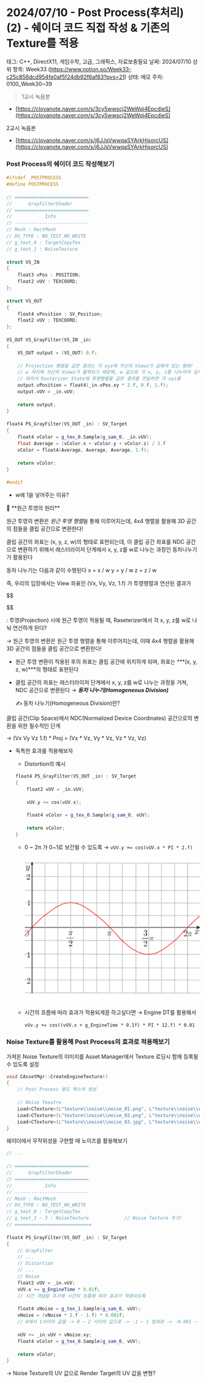 # 2024/07/10 - Post Process(후처리) (2) - 쉐이더 코드 직접 작성 & 기존의 Texture를 적용

태그: C++, DirectX11, 게임수학, 고급, 그래픽스, 자료보충필요
날짜: 2024/07/10
상위 항목: Week33 (https://www.notion.so/Week33-c25c856dcd954fe0af5f24db92f6af83?pvs=21)
상태: 메모
주차: 0100_Week30~39

> 1교시 녹음본
- [https://clovanote.naver.com/s/3cy5wwscj2WeWqi4EpcdieS](https://clovanote.naver.com/s/3cy5wwscj2WeWqi4EpcdieS)

2교시 녹음본
- [https://clovanote.naver.com/s/j6JJsVwwqaSYArkHjsorcUS](https://clovanote.naver.com/s/j6JJsVwwqaSYArkHjsorcUS)
> 

### Post Process의 쉐이더 코드 작성해보기

```cpp
#ifndef _POSTPROCESS
#define POSTPROCESS

// ===========================
//      GrayFilterShader
// ===========================
//            Info
// --------------------------- 
// Mesh : RectMesh
// DS_TYPE : NO_TEST_NO_WRITE
// g_text_0 : TargetCopyTex
// g_text_1 : NoiseTexture

struct VS_IN
{
	float3 vPos : POSITION;
	float2 vUV : TEXCOORD;
};

struct VS_OUT
{
	float4 vPosition : SV_Position;
	float2 vUV : TEXCOORD;
};

VS_OUT VS_GrayFilter(VS_IN _in)
{
	VS_OUT output = (VS_OUT) 0.f;
	
	// Projection 행렬을 곱한 결과는 각 xyz에 자신의 Viewz가 곱해져 있는 형태!
	// w 자리에 자신의 Viewz가 출력되기 때문에, w 값으로 각 x, y, z를 나누어야 실제 Projection 좌표가 나온다
	// 따라서 Rasterizer State에 투영행렬을 곱한 결과를 전달하면 각 xyz를 
	output.vPosition = float4(_in.vPos.xy * 2.f, 0.f, 1.f);            // w에 1을 넣어주는 이유?
	output.vUV = _in.vUV;
	
	return output;
}

float4 PS_GrayFilter(VS_OUT _in) : SV_Target
{
	float4 vColor = g_tex_0.Sample(g_sam_0, _in.vUV);
	float Average = (vColor.x + vColor.y + vColor.z) / 3.f
	vColor = float4(Average, Average, Average, 1.f);
	
	return vColor;
}

#endif
```

- w에 1을 넣어주는 이유?

<aside>
📁 **원근 투영의 원리**

원근 투영의 변환은 *원근 투영 행렬*을 통해 이루어지는데, 4x4 행렬을 활용해 3D 공간의 점들을 클립 공간으로 변환한다!

클립 공간의 좌표는 (x, y, z, w)의 형태로 표현되는데, 이 클립 공간 좌표를 NDC 공간으로 변환하기 위해서 래스터라이저 단계에서 x, y, z를 w로 나누는 과정인 동차나누기가 활용된다

동차 나누기는 다음과 같이 수행된다
x = x / w
y = y / w
z = z / w

즉, 우리의 입장에서는 View 좌표인 (Vx, Vy, Vz, 1.f) 가 투영행렬과 연산된 결과가

</aside>

$$

$$

: 투영(Projection) 시에 원근 투영이 적용될 때, Raseterizer에서 각 x, y, z를 w로 나눠 연산하게 된다?

→ 원근 투영의 변환은 원근 투영 행렬을 통해 이루어지는데, 이때 4x4 행렬을 활용해 3D 공간의 점들을 클립 공간으로 변환한다! 

- 원근 투영 변환이 적용된 후의 좌표는 클립 공간에 위치하게 되며, 좌표는 ***(x, y, z, w)***의 형태로 표현된다
- 클립 공간의 좌표는 래스터라이저 단계에서 x, y, z를 w로 나누는 과정을 거쳐, NDC 공간으로 변환된다 → ***동차 나누기(Homogeneous Division)***
    
    <aside>
    ✍️ 동차 나누기(Homogeneous Division)란?
    
    </aside>
    

클립 공간(Clip Space)에서 NDC(Normalized Device Coordinates) 공간으로의 변환을 위한 필수적인 단계

→ (Vx Vy Vz 1.f) * Proj = (Vx * Vz, Vy *  Vz, Vz * Vz, Vz)

- 독특한 효과를 적용해보자
    - Distortion의 예시
    
    ```cpp
    float4 PS_GrayFilter(VS_OUT _in) : SV_Target
    {
    	float2 vUV = _in.vUV;
    	
    	vUV.y += cos(vUV.x);
    	
    	float4 vColor = g_tex_0.Sample(g_sam_0, vUV);
    
    	return vColor;
    }
    ```
    
    - 0 ~ 2π 가 0~1로 보간될 수 있도록 → `vUV.y += cos(vUV.x * PI * 2.f)`
        
        ![Untitled](2024%2007%2010%20-%20Post%20Process(%E1%84%92%E1%85%AE%E1%84%8E%E1%85%A5%E1%84%85%E1%85%B5)%20(2)%20-%20%E1%84%89%E1%85%B0%E1%84%8B%E1%85%B5%E1%84%83%E1%85%A5%20%E1%84%8F%E1%85%A9%E1%84%83%207cbdc5aae75841dfbe9cee9a705df126/Untitled.png)
        
    - 시간의 흐름에 따라 효과가 적용되게끔 하고싶다면 → Engine DT를 활용해서
        
        `vUv.y += cos((vUV.x + g_EngineTime * 0.1f) * PI * 12.f) * 0.01`
        
    

### Noise Texture를 활용해 Post Process의 효과로 적용해보기

가져온 Noise Texture의 이미지를 Asset Manager에서 Texture 로딩시 함께 등록될 수 있도록 설정

```cpp
void CAssetMgr::CreateEngineTexture()
{
	// Post Process 용도 텍스쳐 생성
	
	// Noise Texutre
	Load<CTexture>(L"texture\\noise\\noise_01.png", L"texture\\noise\\noise_01.png");
	Load<CTexture>(L"texture\\noise\\noise_02.png", L"texture\\noise\\noise_02.png");
	Load<CTexture>(L"texture\\noise\\noise_03.jpg", L"texture\\noise\\noise_03.jpg");
}
```

쉐이더에서 무작위성을 구현할 때 노이즈를 활용해보기

```cpp
// ...

// ===========================
//      GrayFilterShader
// ===========================
//            Info
// --------------------------- 
// Mesh : RectMesh
// DS_TYPE : NO_TEST_NO_WRITE
// g_text_0 : TargetCopyTex
// g_text_1 ~ 3 : NoiseTexture             // Noise Texture 추가!
// ============================

float4 PS_GrayFilter(VS_OUT _in) : SV_Target
{
	// GrayFilter
	// ...
	// Distortion
	// ...
	// Noise
	float2 vUV = _in.vUV;
	vUV.x += g_EngineTime * 0.01f;	
	// 시간 개념을 추가해 시간의 흐름에 따라 효과가 적용되도록

	float4 vNoise = g_tex_1.Sample(g_sam_0, vUV);
	vNoise = (vNoise * 2.f - 1.f) * 0.001f;
	// 0에서 1사이의 값을 -> 0 ~ 2 사이의 값으로 -> -1 ~ 1 범위로 -> -0.001 ~ 0.001 범위로
	
	vUV += _in.vUV + vNoise.xy;
	float4 vColor = g_tex_0.Sample(g_sam_0, vUV);
	
	return vColor;
}
```

→ Noise Texture의 UV 값으로 Render Target의 UV 값을 변형?